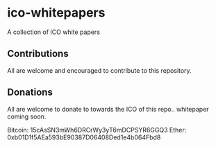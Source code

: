# ico-whitepapers
A collection of ICO white papers

## Contributions

All are welcome and encouraged to contribute to this repository.

## Donations

All are welcome to donate to towards the ICO of this repo.. whitepaper coming soon.

Bitcoin: 15cAsSN3mWh6DRCrWy3yT6mDCPSYR6GGQ3
Ether: 0xb01D1f5AEa593bE90387D06408Ded1e4b064Fbd8
